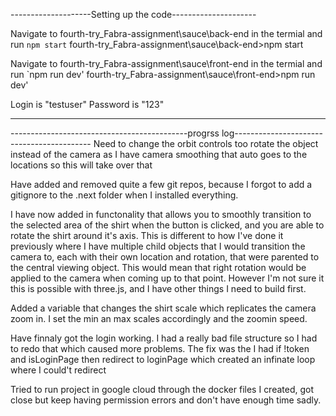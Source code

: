 

--------------------Setting up the code---------------------

Navigate to fourth-try_Fabra-assignment\sauce\back-end in the termial and run `npm start`
fourth-try_Fabra-assignment\sauce\back-end>npm start

Navigate to fourth-try_Fabra-assignment\sauce\front-end in the termial and run `npm run dev'
fourth-try_Fabra-assignment\sauce\front-end>npm run dev'

Login is "testuser"
Password is "123"


------------------------------------------------------------





















--------------------------------------------progrss log------------------------------------------
Need to change the orbit controls too rotate the object instead of the camera as I have camera smoothing that auto goes to the locations so this will take over that

Have added and removed quite a few git repos, because I forgot to add a gitignore to the .next folder when I installed everything. 


I have now added in functonality that allows you to smoothly transition to the selected area of the shirt when the button is clicked, and you are able to rotate the shirt around it's axis. This is different to how I've done it previously where I have multiple child objects that I would transition the camera to, each with their own location and rotation, that were parented to the central viewing object. This would mean that right rotation would be applied to the camera when coming up to that point. However I'm not sure it this is possible with three.js, and I have other things I need to build first. 


Added a variable that changes the shirt scale which replicates the camera zoom in. I set the min an max scales accordingly and the zoomin speed.


Have finnaly got the login working. I had a really bad file structure so I had to redo that which caused more problems. The fix was the I had if !token and isLoginPage then redirect to loginPage which created an infinate loop where I could't redirect

Tried to run project in google cloud through the docker files I created, got close but keep having permission errors and don't have enough time sadly. 






